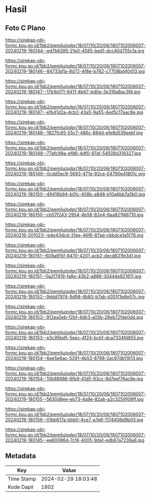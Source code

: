 # Hasil

## Foto C Plano

https://sirekap-obj-formc.kpu.go.id/1bb2/pemilu/pdpr/18/07/10/20/06/1807102006007-20240219-180144--ed7b6395-21e0-4585-bed1-dcc40d755c1a.jpg

https://sirekap-obj-formc.kpu.go.id/1bb2/pemilu/pdpr/18/07/10/20/06/1807102006007-20240219-180146--84733d1a-8d72-4f8e-b782-c7708bd40d13.jpg

https://sirekap-obj-formc.kpu.go.id/1bb2/pemilu/pdpr/18/07/10/20/06/1807102006007-20240219-180147--17b1b071-9411-4b67-bd0e-3e316a8ac3f4.jpg

https://sirekap-obj-formc.kpu.go.id/1bb2/pemilu/pdpr/18/07/10/20/06/1807102006007-20240219-180147--e1b41d2a-4cb2-43a5-9a55-4ed5c17aac8e.jpg

https://sirekap-obj-formc.kpu.go.id/1bb2/pemilu/pdpr/18/07/10/20/06/1807102006007-20240219-180148--1927fc65-55c7-486c-884d-efe8d539eebf.jpg

https://sirekap-obj-formc.kpu.go.id/1bb2/pemilu/pdpr/18/07/10/20/06/1807102006007-20240219-180149--77afc98a-ef86-4df0-97af-54508d316327.jpg

https://sirekap-obj-formc.kpu.go.id/1bb2/pemilu/pdpr/18/07/10/20/06/1807102006007-20240219-180149--0cdd5ec9-5693-471e-92ce-04790e41801c.jpg

https://sirekap-obj-formc.kpu.go.id/1bb2/pemilu/pdpr/18/07/10/20/06/1807102006007-20240219-180150--49416b94-b0fc-408b-a848-b10a6bb7a5b0.jpg

https://sirekap-obj-formc.kpu.go.id/1bb2/pemilu/pdpr/18/07/10/20/06/1807102006007-20240219-180150--cb57f243-2954-4b56-82e4-6aa821f48710.jpg

https://sirekap-obj-formc.kpu.go.id/1bb2/pemilu/pdpr/18/07/10/20/06/1807102006007-20240216-201023--b4e43dcd-31ee-46f6-87ad-cbbdce1a5f78.jpg

https://sirekap-obj-formc.kpu.go.id/1bb2/pemilu/pdpr/18/07/10/20/06/1807102006007-20240219-180151--609a915f-8470-4201-acb2-decd831fe3d1.jpg

https://sirekap-obj-formc.kpu.go.id/1bb2/pemilu/pdpr/18/07/10/20/06/1807102006007-20240219-180151--0a2f7419-fa8e-43b2-a888-30444e821611.jpg

https://sirekap-obj-formc.kpu.go.id/1bb2/pemilu/pdpr/18/07/10/20/06/1807102006007-20240219-180152--9ddd7974-9d98-4b80-b7ab-d351f3e8e57c.jpg

https://sirekap-obj-formc.kpu.go.id/1bb2/pemilu/pdpr/18/07/10/20/06/1807102006007-20240219-180153--912ea5eb-f2bf-4db3-a05b-28eb72fde0dd.jpg

https://sirekap-obj-formc.kpu.go.id/1bb2/pemilu/pdpr/18/07/10/20/06/1807102006007-20240219-180153--e3c95bd5-5eec-4f24-bcb1-dca7334fd655.jpg

https://sirekap-obj-formc.kpu.go.id/1bb2/pemilu/pdpr/18/07/10/20/06/1807102006007-20240219-180154--6ee5e6ac-5291-4b53-8798-2ac87db11613.jpg

https://sirekap-obj-formc.kpu.go.id/1bb2/pemilu/pdpr/18/07/10/20/06/1807102006007-20240219-180154--10b88986-6fb9-41d5-93cc-8d7eef76ac9e.jpg

https://sirekap-obj-formc.kpu.go.id/1bb2/pemilu/pdpr/18/07/10/20/06/1807102006007-20240219-180155--5630d8ee-eb73-4a9e-82ab-a2c3259108ff.jpg

https://sirekap-obj-formc.kpu.go.id/1bb2/pemilu/pdpr/18/07/10/20/06/1807102006007-20240219-180156--01bb617a-bbb0-4ce7-a7e6-1174406d9b03.jpg

https://sirekap-obj-formc.kpu.go.id/1bb2/pemilu/pdpr/18/07/10/20/06/1807102006007-20240219-180145--ee60086d-7cf4-4005-9da1-edb67a7239a8.jpg


## Metadata

| Key        | Value               |
| ---------- | ------------------- |
| Time Stamp | 2024-02-29 18:03:48 |
| Kode Dapil | 1802                |



